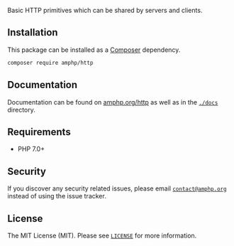Basic HTTP primitives which can be shared by servers and clients.

## Installation

This package can be installed as a [Composer](https://getcomposer.org/) dependency.

```bash
composer require amphp/http
```

## Documentation

Documentation can be found on [amphp.org/http](https://amphp.org/http) as well as in the [`./docs`](./docs) directory.

## Requirements

- PHP 7.0+

## Security

If you discover any security related issues, please email [`contact@amphp.org`](mailto:contact@amphp.org) instead of using the issue tracker.

## License

The MIT License (MIT). Please see [`LICENSE`](./LICENSE) for more information.
